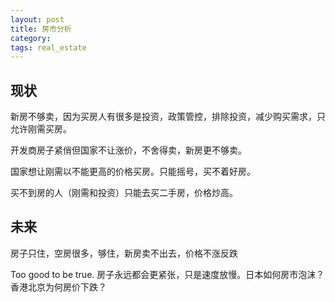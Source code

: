 ```yaml
---
layout: post
title: 房市分析
category: 
tags: real_estate
---
```


## 现状
新房不够卖，因为买房人有很多是投资，政策管控，排除投资，减少购买需求，只允许刚需买房。

开发商房子紧俏但国家不让涨价，不舍得卖，新房更不够卖。

国家想让刚需以不能更高的价格买房。只能摇号，买不着好房。

买不到房的人（刚需和投资）只能去买二手房，价格炒高。

## 未来
房子只住，空房很多，够住，新房卖不出去，价格不涨反跌

Too good to be true. 房子永远都会更紧张，只是速度放慢。日本如何房市泡沫？香港北京为何房价下跌？
